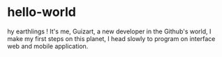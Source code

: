 # hello-world
hy earthlings !
It's me, Guizart, a new developer in the Github's world, I make my first steps on this planet, 
I head slowly to program on interface web and mobile application.
